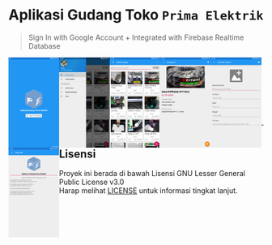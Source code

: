 # Aplikasi Gudang Toko `Prima Elektrik`
> Sign In with Google Account + Integrated with Firebase Realtime Database

</div>
    <p align="center">
        <img align="left" width="100" src="images/Screenshot_2019-05-23-08-50-25.png" />
        <img align="left" width="100" src="images/Screenshot_2019-05-23-08-50-30.png" />
        <img align="left" width="100" src="images/Screenshot_2019-05-23-08-51-11.png" />
        <img align="left" width="100" src="images/Screenshot_2019-05-23-08-52-09.png" />
        <img align="left" width="100" src="images/Screenshot_2019-05-23-08-52-21.png" />
        <img align="left" width="100" src="images/Screenshot_2019-05-23-08-52-53.png" />
    </p>
</div>

<br /><br /><br /><br /><br /><br /><br />
<hr />

## Lisensi

Proyek ini berada di bawah Lisensi GNU Lesser General Public License v3.0 <br />
Harap melihat [LICENSE](LICENSE) untuk informasi tingkat lanjut.
